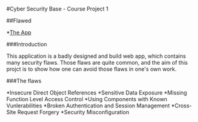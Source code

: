 #Cyber Security Base - Course Project 1

##Flawed

*[The App](flawed.herokuapp.com)

###Introduction

This application is a badly designed and build web app, which contains many security flaws. Those flaws are  quite common, and the aim of this projct is to show how one can avoid those flaws in one's own work.

###The flaws

*Insecure Direct Object References
*Sensitive Data Exposure
*Missing Function Level Access Control
*Using Components with Known Vunlerabilities
*Broken Authentication and Session Management
*Cross-Site Request Forgery
*Security Misconfiguration
